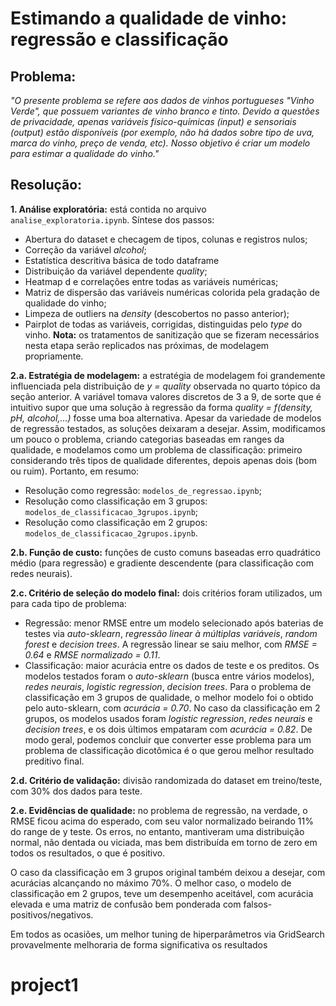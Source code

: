 # Estimando a qualidade de vinho: regressão e classificação

## Problema:
_"O presente problema se refere aos dados de vinhos portugueses "Vinho Verde", que possuem variantes de vinho branco e tinto. Devido a questões de privacidade, apenas variáveis
físico-químicas (input) e sensoriais (output) estão disponíveis (por exemplo, não há dados sobre tipo de uva, marca do vinho, preço de venda, etc). Nosso objetivo é criar um modelo para estimar a qualidade do vinho."_


## Resolução:
**1. Análise exploratória:** está contida no arquivo `analise_exploratoria.ipynb`. Síntese dos passos:
- Abertura do dataset e checagem de tipos, colunas e registros nulos;
- Correção da variável _alcohol_;
- Estatística descritiva básica de todo dataframe
- Distribuição da variável dependente _quality_;
- Heatmap d e correlações entre todas as variáveis numéricas;
- Matriz de dispersão das variáveis numéricas colorida pela gradação de qualidade do vinho;
- Limpeza de outliers na _density_ (descobertos no passo anterior);
- Pairplot de todas as variáveis, corrigidas, distinguidas pelo _type_ do vinho.
**Nota:** os tratamentos de sanitização que se fizeram necessários nesta etapa serão replicados nas próximas, de modelagem propriamente.

**2.a. Estratégia de modelagem:** a estratégia de modelagem foi grandemente influenciada pela distribuição de _y = quality_ observada no quarto tópico da seção anterior. A variável tomava valores discretos de 3 a 9, de sorte que é intuitivo supor que uma solução à regressão da forma _quality = f(density, pH, alcohol,...)_ fosse uma boa alternativa. Apesar da variedade de modelos de regressão testados, as soluções deixaram a desejar. Assim, modificamos um pouco o problema, criando categorias baseadas em ranges da qualidade, e modelamos como um problema de classificação: primeiro considerando três tipos de qualidade diferentes, depois apenas dois (bom ou ruim). Portanto, em resumo:
- Resolução como regressão: `modelos_de_regressao.ipynb`;
- Resolução como classificação em 3 grupos: `modelos_de_classificacao_3grupos.ipynb`;
- Resolução como classificação em 2 grupos: `modelos_de_classificacao_2grupos.ipynb`.

**2.b. Função de custo:** funções de custo comuns baseadas erro quadrático médio (para regressão) e gradiente descendente (para classificação com redes neurais).

**2.c. Critério de seleção do modelo final:** dois critérios foram utilizados, um para cada tipo de problema:
- Regressão: menor RMSE entre um modelo selecionado após baterias de testes via _auto-sklearn_, _regressão linear à múltiplas variáveis_, _random forest_ e _decision trees_. A regressão linear se saiu melhor, com _RMSE = 0.64_ e _RMSE normalizado = 0.11_.
- Classificação: maior acurácia entre os dados de teste e os preditos. Os modelos testados foram o _auto-sklearn_ (busca entre vários modelos), _redes neurais_, _logistic regression_, _decision trees_. Para o problema de classificação em 3 grupos de qualidade, o melhor modelo foi o obtido pelo auto-sklearn, com _acurácia = 0.70_. No caso da classificação em 2 grupos, os modelos usados foram _logistic regression_, _redes neurais_ e _decision trees_, e os dois últimos empataram com _acurácia = 0.82_.
De modo geral, podemos concluir que converter esse problema para um problema de classificação dicotômica é o que gerou melhor resultado preditivo final.

**2.d. Critério de validação:** divisão randomizada do dataset em treino/teste, com 30% dos dados para teste.

**2.e. Evidências de qualidade:** no problema de regressão, na verdade, o RMSE ficou acima do esperado, com seu valor normalizado beirando 11% do range de y teste. Os erros, no entanto, mantiveram uma distribuição normal, não dentada ou viciada, mas bem distribuída em torno de zero em todos os resultados, o que é positivo.

O caso da classificação em 3 grupos original também deixou a desejar, com acurácias alcançando no máximo 70%. O melhor caso, o modelo de classificação em 2 grupos, teve um desempenho aceitável, com acurácia elevada e uma matriz de confusão bem ponderada com falsos-positivos/negativos.

Em todos as ocasiões, um melhor tuning de hiperparâmetros via GridSearch provavelmente melhoraria de forma significativa os resultados



# project1

